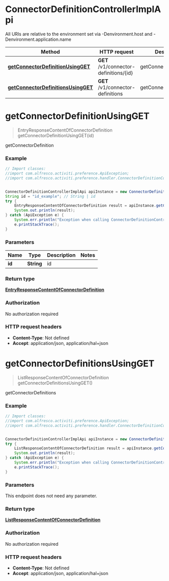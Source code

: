 # ConnectorDefinitionControllerImplApi

All URIs are relative to the environment set via -Denvironment.host and -Denvironment.application.name

Method | HTTP request | Description
------------- | ------------- | -------------
[**getConnectorDefinitionUsingGET**](ConnectorDefinitionControllerImplApi.md#getConnectorDefinitionUsingGET) | **GET** /v1/connector-definitions/{id} | getConnectorDefinition
[**getConnectorDefinitionsUsingGET**](ConnectorDefinitionControllerImplApi.md#getConnectorDefinitionsUsingGET) | **GET** /v1/connector-definitions | getConnectorDefinitions

<a name="getConnectorDefinitionUsingGET"></a>
# **getConnectorDefinitionUsingGET**
> EntryResponseContentOfConnectorDefinition getConnectorDefinitionUsingGET(id)

getConnectorDefinition

### Example
```java
// Import classes:
//import com.alfresco.activiti.preference.ApiException;
//import com.alfresco.activiti.preference.handler.ConnectorDefinitionControllerImplApi;


ConnectorDefinitionControllerImplApi apiInstance = new ConnectorDefinitionControllerImplApi();
String id = "id_example"; // String | id
try {
    EntryResponseContentOfConnectorDefinition result = apiInstance.getConnectorDefinitionUsingGET(id);
    System.out.println(result);
} catch (ApiException e) {
    System.err.println("Exception when calling ConnectorDefinitionControllerImplApi#getConnectorDefinitionUsingGET");
    e.printStackTrace();
}
```

### Parameters

Name | Type | Description  | Notes
------------- | ------------- | ------------- | -------------
 **id** | **String**| id |

### Return type

[**EntryResponseContentOfConnectorDefinition**](EntryResponseContentOfConnectorDefinition.md)

### Authorization

No authorization required

### HTTP request headers

 - **Content-Type**: Not defined
 - **Accept**: application/json, application/hal+json

<a name="getConnectorDefinitionsUsingGET"></a>
# **getConnectorDefinitionsUsingGET**
> ListResponseContentOfConnectorDefinition getConnectorDefinitionsUsingGET()

getConnectorDefinitions

### Example
```java
// Import classes:
//import com.alfresco.activiti.preference.ApiException;
//import com.alfresco.activiti.preference.handler.ConnectorDefinitionControllerImplApi;


ConnectorDefinitionControllerImplApi apiInstance = new ConnectorDefinitionControllerImplApi();
try {
    ListResponseContentOfConnectorDefinition result = apiInstance.getConnectorDefinitionsUsingGET();
    System.out.println(result);
} catch (ApiException e) {
    System.err.println("Exception when calling ConnectorDefinitionControllerImplApi#getConnectorDefinitionsUsingGET");
    e.printStackTrace();
}
```

### Parameters
This endpoint does not need any parameter.

### Return type

[**ListResponseContentOfConnectorDefinition**](ListResponseContentOfConnectorDefinition.md)

### Authorization

No authorization required

### HTTP request headers

 - **Content-Type**: Not defined
 - **Accept**: application/json, application/hal+json


